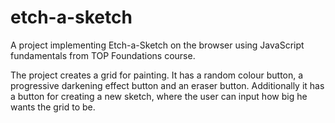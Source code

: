 # etch-a-sketch
A project implementing Etch-a-Sketch on the browser using JavaScript fundamentals from TOP Foundations course.

The project creates a grid for painting. It has a random colour button, a progressive darkening effect button and an eraser button. Additionally it has a button for creating a new sketch, where the user can input how big he wants the grid to be.
